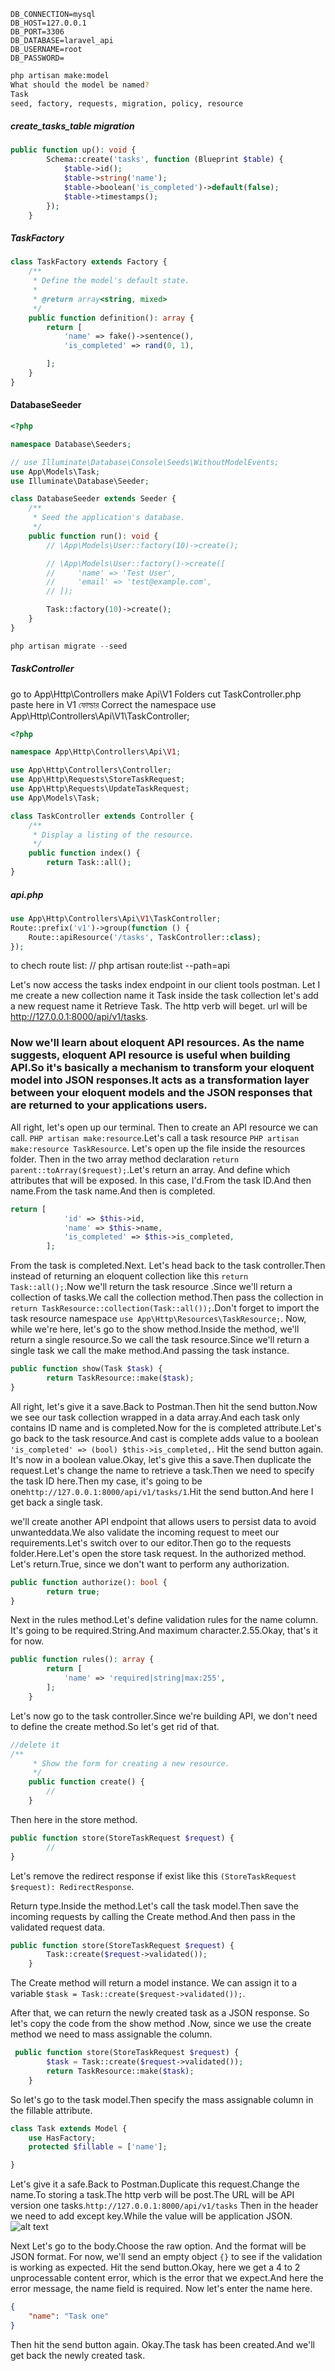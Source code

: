```env
DB_CONNECTION=mysql
DB_HOST=127.0.0.1
DB_PORT=3306
DB_DATABASE=laravel_api
DB_USERNAME=root
DB_PASSWORD=
```

```bash
php artisan make:model
What should the model be named?
Task
seed, factory, requests, migration, policy, resource
```

##### create_tasks_table migration

```php
public function up(): void {
        Schema::create('tasks', function (Blueprint $table) {
            $table->id();
            $table->string('name');
            $table->boolean('is_completed')->default(false);
            $table->timestamps();
        });
    }
```

##### TaskFactory

```php
class TaskFactory extends Factory {
    /**
     * Define the model's default state.
     *
     * @return array<string, mixed>
     */
    public function definition(): array {
        return [
            'name' => fake()->sentence(),
            'is_completed' => rand(0, 1),

        ];
    }
}
```

#### DatabaseSeeder

```php
<?php

namespace Database\Seeders;

// use Illuminate\Database\Console\Seeds\WithoutModelEvents;
use App\Models\Task;
use Illuminate\Database\Seeder;

class DatabaseSeeder extends Seeder {
    /**
     * Seed the application's database.
     */
    public function run(): void {
        // \App\Models\User::factory(10)->create();

        // \App\Models\User::factory()->create([
        //     'name' => 'Test User',
        //     'email' => 'test@example.com',
        // ]);

        Task::factory(10)->create();
    }
}
```

```php
php artisan migrate --seed
```

##### TaskController

go to App\Http\Controllers make Api\V1 Folders cut TaskController.php paste here in V1 ফোল্ডার
Correct the namespace use App\Http\Controllers\Api\V1\TaskController;

```php
<?php

namespace App\Http\Controllers\Api\V1;

use App\Http\Controllers\Controller;
use App\Http\Requests\StoreTaskRequest;
use App\Http\Requests\UpdateTaskRequest;
use App\Models\Task;

class TaskController extends Controller {
    /**
     * Display a listing of the resource.
     */
    public function index() {
        return Task::all();
}
```

##### api.php

```php
use App\Http\Controllers\Api\V1\TaskController;
Route::prefix('v1')->group(function () {
    Route::apiResource('/tasks', TaskController::class);
});
```

to chech route list:
// php artisan route:list --path=api

Let's now access the tasks index endpoint in our client tools postman. Let I me create a new collection name it Task inside the task collection let's add a new request name it Retrieve Task. The http verb will beget. url will be http://127.0.0.1:8000/api/v1/tasks.

### Now we'll learn about eloquent API resources. As the name suggests, eloquent API resource is useful when building API.So it's basically a mechanism to transform your eloquent model into JSON responses.It acts as a transformation layer between your eloquent models and the JSON responses that are returned to your applications users.

All right, let's open up our terminal. Then to create an API resource we can call. `PHP artisan make:resource`.Let's call a task resource `PHP artisan make:resource TaskResource`. Let's open up the file inside the resources folder. Then in the two array method declaration `return parent::toArray($request);`.Let's return an array. And define which attributes that will be exposed. In this case, I'd.From the task ID.And then name.From the task name.And then is completed.

```php
return [
            'id' => $this->id,
            'name' => $this->name,
            'is_completed' => $this->is_completed,
        ];
```

From the task is completed.Next. Let's head back to the task controller.Then instead of returning an eloquent collection like this `return Task::all();`.Now we'll return the task resource .Since we'll return a collection of tasks.We call the collection method.Then pass the collection in `return TaskResource::collection(Task::all());`.Don't forget to import the task resource namespace `use App\Http\Resources\TaskResource;`. Now, while we're here, let's go to the show method.Inside the method, we'll return a single resource.So we call the task resource.Since we'll return a single task we call the make method.And passing the task instance.

```php
public function show(Task $task) {
        return TaskResource::make($task);
}
```

All right, let's give it a save.Back to Postman.Then hit the send button.Now we see our task collection wrapped in a data array.And each task only contains ID name and is completed.Now for the is completed attribute.Let's go back to the task resource.And cast is complete adds value to a boolean `'is_completed' => (bool) $this->is_completed,`. Hit the send button again. It's now in a boolean value.Okay, let's give this a save.Then duplicate the request.Let's change the name to retrieve a task.Then we need to specify the task ID here.Then my case, it's going to be one`http://127.0.0.1:8000/api/v1/tasks/1`.Hit the send button.And here I get back a single task.

we'll create another API endpoint that allows users to persist data to avoid unwanteddata.We also validate the incoming request to meet our requirements.Let's switch over to our editor.Then go to the requests folder.Here.Let's open the store task request. In the authorized method. Let's return.True, since we don't want to perform any authorization.

```php
public function authorize(): bool {
        return true;
}
```

Next in the rules method.Let's define validation rules for the name column. It's going to be required.String.And maximum character.2.55.Okay, that's it for now.

```php
public function rules(): array {
        return [
            'name' => 'required|string|max:255',
        ];
    }
```

Let's now go to the task controller.Since we're building API, we don't need to define the create method.So let's get rid of that.

```php
//delete it
/**
     * Show the form for creating a new resource.
     */
    public function create() {
        //
    }
```

Then here in the store method.

```php
public function store(StoreTaskRequest $request) {
        //
}

```

Let's remove the redirect response if exist like this `(StoreTaskRequest $request): RedirectResponse`.

Return type.Inside the method.Let's call the task model.Then save the incoming requests by calling the Create method.And then pass in the validated request data.

```php
public function store(StoreTaskRequest $request) {
        Task::create($request->validated());
    }
```

The Create method will return a model instance. We can assign it to a variable `$task = Task::create($request->validated());`.

After that, we can return the newly created task as a JSON response. So let's copy the code from the show method .Now, since we use the create method we need to mass assignable the column.

```php
 public function store(StoreTaskRequest $request) {
        $task = Task::create($request->validated());
        return TaskResource::make($task);
    }
```

So let's go to the task model.Then specify the mass assignable column in the fillable attribute.

```php
class Task extends Model {
    use HasFactory;
    protected $fillable = ['name'];

}
```

Let's give it a safe.Back to Postman.Duplicate this request.Change the name.To storing a task.The http verb will be post.The URL will be API version one tasks.`http://127.0.0.1:8000/api/v1/tasks` Then in the header we need to add except key.While the value will be application JSON. ![alt text](image.png)

Next Let's go to the body.Choose the raw option. And the format will be JSON format. For now, we'll send an empty object `{}` to see if the validation is working as expected. Hit the send button.Okay, here we get a 4 to 2 unprocessable content error, which is the error that we expect.And here the error message, the name field is required. Now let's enter the name here.

```JSON
{
    "name": "Task one"
}
```

Then hit the send button again. Okay.The task has been created.And we'll get back the newly created task.
